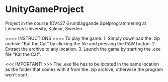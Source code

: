 ﻿UnityGameProject
================

Project in the course 1DV437 Grundläggande Spelprogrammering at Linnaeus University, Kalmar, Sweden.

==== INSTRUCTIONS ====
To play the game:
	1. Simply download the .zip archive "Kat the Cat" by clicking the file and pressing the RAW button.
	2. Extract the archive to any location.
	3. Launch the game by starting the .exe file "Kat the Cat".

<<< IMPORTANT! >>>
The .exe file has to be located in the same location as the folder that comes with it from the .zip archive, otherwise the program won't start.

